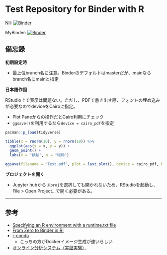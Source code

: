 # Test Repository for Binder with R

NII: [![Binder](https://binder.cs.rcos.nii.ac.jp/badge_logo.svg)](https://binder.cs.rcos.nii.ac.jp/v2/gh/JaehyunSong/Binder_R/master)

MyBinder: [![Binder](https://binder.cs.rcos.nii.ac.jp/badge_logo.svg)](https://binder.cs.rcos.nii.ac.jp/v2/gh/JaehyunSong/Binder_R/master)

## 備忘録

**初期設定時**

* 最上位branch名に注意。Binderのデフォルトはmasterだが、mainならbranch名にmainと指定

**日本語作図**

RStudio上で表示は問題ない。ただし、PDFで書き出す際、フォントの埋め込みが必要なのでdeviceをCairoに指定。

* Plot Paneからの操作だとCairo利用にチェック
* `ggsave()`を利用するなら`device = cairo_pdf`を指定

```r
pacman::p_load(tidyverse)

tibble(x = rnorm(10), y = rnorm(10)) %>%
  ggplot(aes(x = x, y = y)) +
  geom_point() +
  labs(x = "横軸", y = "縦軸")

ggsave(filename = "Test.pdf", plot = last_plot(), device = cairo_pdf, height = 5, width = 5)
```

**プロジェクトを開く**

* Jupyter hubから`.Rproj`を選択しても開かれないため、RStudioを起動し、File > Open Project...で開く必要がある。

---

## 参考

* [Specifying an R environment with a runtime.txt file](https://github.com/binder-examples/r)
* [From Zero to Binder in R!](https://github.com/alan-turing-institute/the-turing-way/blob/master/workshops/boost-research-reproducibility-binder/workshop-presentations/zero-to-binder-r.md)
* [r-conda](https://github.com/binder-examples/r-conda)
  * こっちの方がDockerイメージ生成が速いらしい
* [オンライン分析システム（実証実験）](https://meatwiki.nii.ac.jp/confluence/display/niircosap)
